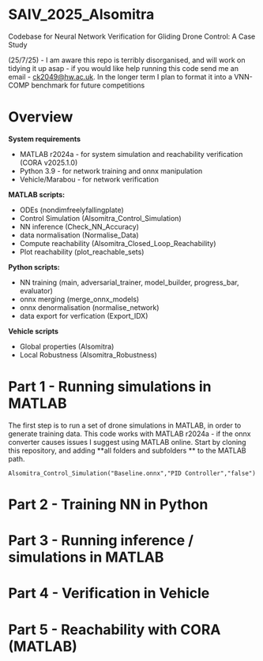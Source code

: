 # SAIV_2025_Alsomitra
Codebase for Neural Network Verification for Gliding Drone Control: A Case Study

(25/7/25) - I am aware this repo is terribly disorganised, and will work on tidying it up asap - if you would like help running this code send me an email - ck2049@hw.ac.uk. In the longer term I plan to format it into a VNN-COMP benchmark for future competitions

# Overview
**System requirements**
- MATLAB r2024a - for system simulation and reachability verification (CORA v2025.1.0)
- Python 3.9 - for network training and onnx manipulation
- Vehicle/Marabou - for network verification

**MATLAB scripts:**
- ODEs (nondimfreelyfallingplate)
- Control Simulation (Alsomitra_Control_Simulation)
- NN inference (Check_NN_Accuracy)
- data normalisation (Normalise_Data)
- Compute reachability (Alsomitra_Closed_Loop_Reachability)
- Plot reachability (plot_reachable_sets)

**Python scripts:**
- NN training (main, adversarial_trainer, model_builder, progress_bar, evaluator)
- onnx merging (merge_onnx_models)
- onnx denormalisation (normalise_network)
- data export for verfication (Export_IDX)

**Vehicle scripts**
- Global properties (Alsomitra)
- Local Robustness (Alsomitra_Robustness)

# Part 1 - Running simulations in MATLAB

The first step is to run a set of drone simulations in MATLAB, in order to generate training data. This code works with MATLAB r2024a - if the onnx converter causes issues I suggest using MATLAB online. Start by cloning this repository, and adding **all folders and subfolders ** to the MATLAB path.

```
Alsomitra_Control_Simulation("Baseline.onnx","PID Controller","false")
```

# Part 2 - Training NN in Python

# Part 3 - Running inference / simulations in MATLAB

# Part 4 - Verification in Vehicle

# Part 5 - Reachability with CORA (MATLAB)

